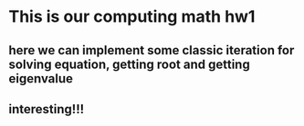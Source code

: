 # This is our computing math hw1
## here we can implement some classic iteration for solving equation, getting root and getting eigenvalue

## interesting!!!
